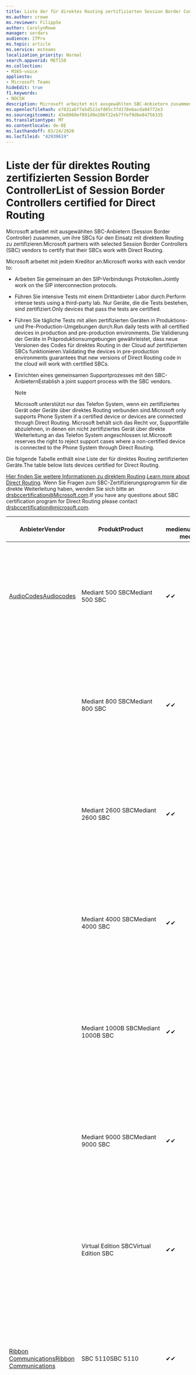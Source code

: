 ```yaml
---
title: Liste der für direktes Routing zertifizierten Session Border Controller
ms.author: crowe
ms.reviewer: FilippSe
author: CarolynRowe
manager: serdars
audience: ITPro
ms.topic: article
ms.service: msteams
localization_priority: Normal
search.appverid: MET150
ms.collection:
- M365-voice
appliesto:
- Microsoft Teams
hideEdit: true
f1.keywords:
- NOCSH
description: Microsoft arbeitet mit ausgewählten SBC-Anbietern zusammen, um ihre SBCs für den Einsatz mit direktem Routing zu zertifizieren.
ms.openlocfilehash: e7831abf7a5d522afd05c3fd178e6acda04772e3
ms.sourcegitcommit: 43e8960ef091d9e206f22eb7ffef9d6e84756335
ms.translationtype: MT
ms.contentlocale: de-DE
ms.lasthandoff: 03/24/2020
ms.locfileid: "42939619"
---
```

# <a name="list-of-session-border-controllers-certified-for-direct-routing"></a><span data-ttu-id="8087d-103">Liste der für direktes Routing zertifizierten Session Border Controller</span><span class="sxs-lookup"><span data-stu-id="8087d-103">List of Session Border Controllers certified for Direct Routing</span></span>

<span data-ttu-id="8087d-104">Microsoft arbeitet mit ausgewählten SBC-Anbietern (Session Border Controller) zusammen, um ihre SBCs für den Einsatz mit direktem Routing zu zertifizieren.</span><span class="sxs-lookup"><span data-stu-id="8087d-104">Microsoft partners with selected Session Border Controllers (SBC) vendors to certify that their SBCs work with Direct Routing.</span></span> 

<span data-ttu-id="8087d-105">Microsoft arbeitet mit jedem Kreditor an:</span><span class="sxs-lookup"><span data-stu-id="8087d-105">Microsoft works with each vendor to:</span></span> 

- <span data-ttu-id="8087d-106">Arbeiten Sie gemeinsam an den SIP-Verbindungs Protokollen.</span><span class="sxs-lookup"><span data-stu-id="8087d-106">Jointly work on the SIP interconnection protocols.</span></span>
- <span data-ttu-id="8087d-107">Führen Sie intensive Tests mit einem Drittanbieter Labor durch.</span><span class="sxs-lookup"><span data-stu-id="8087d-107">Perform intense tests using a third-party lab.</span></span> <span data-ttu-id="8087d-108">Nur Geräte, die die Tests bestehen, sind zertifiziert.</span><span class="sxs-lookup"><span data-stu-id="8087d-108">Only devices that pass the tests are certified.</span></span> 
- <span data-ttu-id="8087d-109">Führen Sie tägliche Tests mit allen zertifizierten Geräten in Produktions-und Pre-Production-Umgebungen durch.</span><span class="sxs-lookup"><span data-stu-id="8087d-109">Run daily tests with all certified devices in production and pre-production environments.</span></span> <span data-ttu-id="8087d-110">Die Validierung der Geräte in Präproduktionsumgebungen gewährleistet, dass neue Versionen des Codes für direktes Routing in der Cloud auf zertifizierten SBCs funktionieren.</span><span class="sxs-lookup"><span data-stu-id="8087d-110">Validating the devices in pre-production environments guarantees that new versions of Direct Routing code in the cloud will work with certified SBCs.</span></span> 
- <span data-ttu-id="8087d-111">Einrichten eines gemeinsamen Supportprozesses mit den SBC-Anbietern</span><span class="sxs-lookup"><span data-stu-id="8087d-111">Establish a joint support process with the SBC vendors.</span></span>


  > [!NOTE]
  > <span data-ttu-id="8087d-112">Microsoft unterstützt nur das Telefon System, wenn ein zertifiziertes Gerät oder Geräte über direktes Routing verbunden sind.</span><span class="sxs-lookup"><span data-stu-id="8087d-112">Microsoft only supports Phone System if a certified device or devices are connected through Direct Routing.</span></span> <span data-ttu-id="8087d-113">Microsoft behält sich das Recht vor, Supportfälle abzulehnen, in denen ein nicht zertifiziertes Gerät über direkte Weiterleitung an das Telefon System angeschlossen ist.</span><span class="sxs-lookup"><span data-stu-id="8087d-113">Microsoft reserves the right to reject support cases where a non-certified device is connected to the Phone System through Direct Routing.</span></span> 

<span data-ttu-id="8087d-114">Die folgende Tabelle enthält eine Liste der für direktes Routing zertifizierten Geräte.</span><span class="sxs-lookup"><span data-stu-id="8087d-114">The table below lists devices certified for Direct Routing.</span></span> 

<span data-ttu-id="8087d-115">[Hier finden Sie weitere Informationen zu direktem Routing](https://aka.ms/dr).</span><span class="sxs-lookup"><span data-stu-id="8087d-115">[Learn more about Direct Routing](https://aka.ms/dr).</span></span> <span data-ttu-id="8087d-116">Wenn Sie Fragen zum SBC-Zertifizierungsprogramm für die direkte Weiterleitung haben, wenden Sie sich bitte an drsbccertification@Microsoft.com.</span><span class="sxs-lookup"><span data-stu-id="8087d-116">If you have any questions about SBC certification program for Direct Routing please contact drsbccertification@microsoft.com.</span></span>


|                                                       <span data-ttu-id="8087d-117">Anbieter</span><span class="sxs-lookup"><span data-stu-id="8087d-117">Vendor</span></span>                                                        |       <span data-ttu-id="8087d-118">Produkt</span><span class="sxs-lookup"><span data-stu-id="8087d-118">Product</span></span>       | <span data-ttu-id="8087d-119">Nicht medienumgehung</span><span class="sxs-lookup"><span data-stu-id="8087d-119">Non-media bypass</span></span> | <span data-ttu-id="8087d-120">Medienumgehung</span><span class="sxs-lookup"><span data-stu-id="8087d-120">Media bypass</span></span> | <span data-ttu-id="8087d-121">Software Version</span><span class="sxs-lookup"><span data-stu-id="8087d-121">Software version</span></span> | <span data-ttu-id="8087d-122">Validiert mit E911-Anbietern</span><span class="sxs-lookup"><span data-stu-id="8087d-122">Validated with E911 providers</span></span> | <span data-ttu-id="8087d-123">Elin-fähig</span><span class="sxs-lookup"><span data-stu-id="8087d-123">ELIN capable</span></span>
|---------------------------------------------------------------------------------------------------------------------|---------------------|------------------|--------------|------------------|-----------------|------------------|
| [<span data-ttu-id="8087d-124">AudioCodes</span><span class="sxs-lookup"><span data-stu-id="8087d-124">Audiocodes</span></span>](https://www.audiocodes.com/solutions-products/products/products-for-microsoft-365/direct-routing-for-microsoft-teams) |   <span data-ttu-id="8087d-125">Mediant 500 SBC</span><span class="sxs-lookup"><span data-stu-id="8087d-125">Mediant 500 SBC</span></span>   |     <span data-ttu-id="8087d-126">&#10004;</span><span class="sxs-lookup"><span data-stu-id="8087d-126">&#10004;</span></span>     |   <span data-ttu-id="8087d-127">&#10004;</span><span class="sxs-lookup"><span data-stu-id="8087d-127">&#10004;</span></span>    |  <span data-ttu-id="8087d-128">7.20A.250</span><span class="sxs-lookup"><span data-stu-id="8087d-128">7.20A.250</span></span>   | <ul> <li> [<span data-ttu-id="8087d-129">Bandbreiten-dynamisches Standort Routing</span><span class="sxs-lookup"><span data-stu-id="8087d-129">Bandwidth Dynamic Location Routing</span></span>](https://www.bandwidth.com/partners/microsoft-teams-direct-routing) </li> <li><span data-ttu-id="8087d-130">Intrado ERS</span><span class="sxs-lookup"><span data-stu-id="8087d-130">Intrado ERS</span></span> </li> <li><span data-ttu-id="8087d-131">Intrado EGW</span><span class="sxs-lookup"><span data-stu-id="8087d-131">Intrado EGW</span></span></li> <li> <span data-ttu-id="8087d-132">Red Sky Horizon-Mobilität</span><span class="sxs-lookup"><span data-stu-id="8087d-132">Red Sky Horizon Mobility</span></span> </li>  </ul> |  <span data-ttu-id="8087d-133">&#10004;</span><span class="sxs-lookup"><span data-stu-id="8087d-133">&#10004;</span></span>  |
|                                                                                                                     |   <span data-ttu-id="8087d-134">Mediant 800 SBC</span><span class="sxs-lookup"><span data-stu-id="8087d-134">Mediant 800 SBC</span></span>   |     <span data-ttu-id="8087d-135">&#10004;</span><span class="sxs-lookup"><span data-stu-id="8087d-135">&#10004;</span></span>     |   <span data-ttu-id="8087d-136">&#10004;</span><span class="sxs-lookup"><span data-stu-id="8087d-136">&#10004;</span></span>     |  <span data-ttu-id="8087d-137">7.20A.250</span><span class="sxs-lookup"><span data-stu-id="8087d-137">7.20A.250</span></span>   | <ul> <li> [<span data-ttu-id="8087d-138">Bandbreiten-dynamisches Standort Routing</span><span class="sxs-lookup"><span data-stu-id="8087d-138">Bandwidth Dynamic Location Routing</span></span>](https://www.bandwidth.com/partners/microsoft-teams-direct-routing) </li> <li><span data-ttu-id="8087d-139">Intrado ERS</span><span class="sxs-lookup"><span data-stu-id="8087d-139">Intrado ERS</span></span> </li> <li><span data-ttu-id="8087d-140">Intrado EGW</span><span class="sxs-lookup"><span data-stu-id="8087d-140">Intrado EGW</span></span></li> <li> <span data-ttu-id="8087d-141">Red Sky Horizon-Mobilität</span><span class="sxs-lookup"><span data-stu-id="8087d-141">Red Sky Horizon Mobility</span></span> </li>  </ul>  |  <span data-ttu-id="8087d-142">&#10004;</span><span class="sxs-lookup"><span data-stu-id="8087d-142">&#10004;</span></span>  |
|                                                                                                                     |  <span data-ttu-id="8087d-143">Mediant 2600 SBC</span><span class="sxs-lookup"><span data-stu-id="8087d-143">Mediant 2600 SBC</span></span>   |     <span data-ttu-id="8087d-144">&#10004;</span><span class="sxs-lookup"><span data-stu-id="8087d-144">&#10004;</span></span>     |   <span data-ttu-id="8087d-145">&#10004;</span><span class="sxs-lookup"><span data-stu-id="8087d-145">&#10004;</span></span>    |  <span data-ttu-id="8087d-146">7.20A.250</span><span class="sxs-lookup"><span data-stu-id="8087d-146">7.20A.250</span></span>   |   <ul> <li> [<span data-ttu-id="8087d-147">Bandbreiten-dynamisches Standort Routing</span><span class="sxs-lookup"><span data-stu-id="8087d-147">Bandwidth Dynamic Location Routing</span></span>](https://www.bandwidth.com/partners/microsoft-teams-direct-routing) </li> <li><span data-ttu-id="8087d-148">Intrado ERS</span><span class="sxs-lookup"><span data-stu-id="8087d-148">Intrado ERS</span></span> </li> <li><span data-ttu-id="8087d-149">Intrado EGW</span><span class="sxs-lookup"><span data-stu-id="8087d-149">Intrado EGW</span></span></li> <li> <span data-ttu-id="8087d-150">Red Sky Horizon-Mobilität</span><span class="sxs-lookup"><span data-stu-id="8087d-150">Red Sky Horizon Mobility</span></span> </li>  </ul>  |  <span data-ttu-id="8087d-151">&#10004;</span><span class="sxs-lookup"><span data-stu-id="8087d-151">&#10004;</span></span>  |    
|                                                                                                                     |  <span data-ttu-id="8087d-152">Mediant 4000 SBC</span><span class="sxs-lookup"><span data-stu-id="8087d-152">Mediant 4000 SBC</span></span>   |     <span data-ttu-id="8087d-153">&#10004;</span><span class="sxs-lookup"><span data-stu-id="8087d-153">&#10004;</span></span>     |   <span data-ttu-id="8087d-154">&#10004;</span><span class="sxs-lookup"><span data-stu-id="8087d-154">&#10004;</span></span>     |  <span data-ttu-id="8087d-155">7.20A.250</span><span class="sxs-lookup"><span data-stu-id="8087d-155">7.20A.250</span></span>   |  <ul> <li> [<span data-ttu-id="8087d-156">Bandbreiten-dynamisches Standort Routing</span><span class="sxs-lookup"><span data-stu-id="8087d-156">Bandwidth Dynamic Location Routing</span></span>](https://www.bandwidth.com/partners/microsoft-teams-direct-routing) </li> <li><span data-ttu-id="8087d-157">Intrado ERS</span><span class="sxs-lookup"><span data-stu-id="8087d-157">Intrado ERS</span></span> </li> <li><span data-ttu-id="8087d-158">Intrado EGW</span><span class="sxs-lookup"><span data-stu-id="8087d-158">Intrado EGW</span></span></li> <li> <span data-ttu-id="8087d-159">Red Sky Horizon-Mobilität</span><span class="sxs-lookup"><span data-stu-id="8087d-159">Red Sky Horizon Mobility</span></span> </li>  </ul>  |  <span data-ttu-id="8087d-160">&#10004;</span><span class="sxs-lookup"><span data-stu-id="8087d-160">&#10004;</span></span>  |    
|                                                                                                                     | <span data-ttu-id="8087d-161">Mediant 1000B SBC</span><span class="sxs-lookup"><span data-stu-id="8087d-161">Mediant 1000B  SBC</span></span>  |     <span data-ttu-id="8087d-162">&#10004;</span><span class="sxs-lookup"><span data-stu-id="8087d-162">&#10004;</span></span>     |   <span data-ttu-id="8087d-163">Ausstehend</span><span class="sxs-lookup"><span data-stu-id="8087d-163">Pending</span></span>     |  <span data-ttu-id="8087d-164">7.20A.250</span><span class="sxs-lookup"><span data-stu-id="8087d-164">7.20A.250</span></span>  |  <ul> <li> [<span data-ttu-id="8087d-165">Bandbreiten-dynamisches Standort Routing</span><span class="sxs-lookup"><span data-stu-id="8087d-165">Bandwidth Dynamic Location Routing</span></span>](https://www.bandwidth.com/partners/microsoft-teams-direct-routing) </li> <li><span data-ttu-id="8087d-166">Intrado ERS</span><span class="sxs-lookup"><span data-stu-id="8087d-166">Intrado ERS</span></span> </li> <li><span data-ttu-id="8087d-167">Intrado EGW</span><span class="sxs-lookup"><span data-stu-id="8087d-167">Intrado EGW</span></span></li> <li> <span data-ttu-id="8087d-168">Red Sky Horizon-Mobilität</span><span class="sxs-lookup"><span data-stu-id="8087d-168">Red Sky Horizon Mobility</span></span> </li>  </ul>  |  <span data-ttu-id="8087d-169">&#10004;</span><span class="sxs-lookup"><span data-stu-id="8087d-169">&#10004;</span></span>  |    
|                                                                                                                     | <span data-ttu-id="8087d-170">Mediant 9000  SBC</span><span class="sxs-lookup"><span data-stu-id="8087d-170">Mediant 9000  SBC</span></span>  |     <span data-ttu-id="8087d-171">&#10004;</span><span class="sxs-lookup"><span data-stu-id="8087d-171">&#10004;</span></span>     |   <span data-ttu-id="8087d-172">&#10004;</span><span class="sxs-lookup"><span data-stu-id="8087d-172">&#10004;</span></span>     |  <span data-ttu-id="8087d-173">7.20A.250</span><span class="sxs-lookup"><span data-stu-id="8087d-173">7.20A.250</span></span>   | <ul> <li> [<span data-ttu-id="8087d-174">Bandbreiten-dynamisches Standort Routing</span><span class="sxs-lookup"><span data-stu-id="8087d-174">Bandwidth Dynamic Location Routing</span></span>](https://www.bandwidth.com/partners/microsoft-teams-direct-routing) </li> <li><span data-ttu-id="8087d-175">Intrado ERS</span><span class="sxs-lookup"><span data-stu-id="8087d-175">Intrado ERS</span></span> </li> <li><span data-ttu-id="8087d-176">Intrado EGW</span><span class="sxs-lookup"><span data-stu-id="8087d-176">Intrado EGW</span></span></li> <li> <span data-ttu-id="8087d-177">Red Sky Horizon-Mobilität</span><span class="sxs-lookup"><span data-stu-id="8087d-177">Red Sky Horizon Mobility</span></span> </li>  </ul>    |  <span data-ttu-id="8087d-178">&#10004;</span><span class="sxs-lookup"><span data-stu-id="8087d-178">&#10004;</span></span>  |                                                                       
|                                                                                                                     | <span data-ttu-id="8087d-179">Virtual Edition SBC</span><span class="sxs-lookup"><span data-stu-id="8087d-179">Virtual Edition SBC</span></span> |     <span data-ttu-id="8087d-180">&#10004;</span><span class="sxs-lookup"><span data-stu-id="8087d-180">&#10004;</span></span>     |   <span data-ttu-id="8087d-181">&#10004;</span><span class="sxs-lookup"><span data-stu-id="8087d-181">&#10004;</span></span>     |  <span data-ttu-id="8087d-182">7.20A.250</span><span class="sxs-lookup"><span data-stu-id="8087d-182">7.20A.250</span></span> |  <ul> <li> [<span data-ttu-id="8087d-183">Bandbreiten-dynamisches Standort Routing</span><span class="sxs-lookup"><span data-stu-id="8087d-183">Bandwidth Dynamic Location Routing</span></span>](https://www.bandwidth.com/partners/microsoft-teams-direct-routing) </li> <li><span data-ttu-id="8087d-184">Intrado ERS</span><span class="sxs-lookup"><span data-stu-id="8087d-184">Intrado ERS</span></span> </li> <li><span data-ttu-id="8087d-185">Intrado EGW</span><span class="sxs-lookup"><span data-stu-id="8087d-185">Intrado EGW</span></span></li> <li> <span data-ttu-id="8087d-186">Red Sky Horizon-Mobilität</span><span class="sxs-lookup"><span data-stu-id="8087d-186">Red Sky Horizon Mobility</span></span> </li>  </ul>   |  <span data-ttu-id="8087d-187">&#10004;</span><span class="sxs-lookup"><span data-stu-id="8087d-187">&#10004;</span></span>  |    
|  [<span data-ttu-id="8087d-188">Ribbon Communications</span><span class="sxs-lookup"><span data-stu-id="8087d-188">Ribbon Communications</span></span>](https://ribboncommunications.com/solutions/enterprise-solutions/microsoft-skype-business)  |      <span data-ttu-id="8087d-189">SBC 5110</span><span class="sxs-lookup"><span data-stu-id="8087d-189">SBC 5110</span></span>       |     <span data-ttu-id="8087d-190">&#10004;</span><span class="sxs-lookup"><span data-stu-id="8087d-190">&#10004;</span></span>     |   <span data-ttu-id="8087d-191">&#10004;</span><span class="sxs-lookup"><span data-stu-id="8087d-191">&#10004;</span></span>    |       <span data-ttu-id="8087d-192">7,2</span><span class="sxs-lookup"><span data-stu-id="8087d-192">7.2</span></span>       | <ul> <li> [<span data-ttu-id="8087d-193">Bandbreiten-dynamisches Standort Routing</span><span class="sxs-lookup"><span data-stu-id="8087d-193">Bandwidth Dynamic Location Routing</span></span>](https://www.bandwidth.com/partners/microsoft-teams-direct-routing) </li> <li><span data-ttu-id="8087d-194">Intrado ERS</span><span class="sxs-lookup"><span data-stu-id="8087d-194">Intrado ERS</span></span> </li> <li><span data-ttu-id="8087d-195">Intrado EGW</span><span class="sxs-lookup"><span data-stu-id="8087d-195">Intrado EGW</span></span></li> <li> <span data-ttu-id="8087d-196">Red Sky Horizon-Mobilität</span><span class="sxs-lookup"><span data-stu-id="8087d-196">Red Sky Horizon Mobility</span></span> </li>  </ul> |    |    
|                                                                                                                     |      <span data-ttu-id="8087d-197">SBC 5210</span><span class="sxs-lookup"><span data-stu-id="8087d-197">SBC 5210</span></span>       |     <span data-ttu-id="8087d-198">&#10004;</span><span class="sxs-lookup"><span data-stu-id="8087d-198">&#10004;</span></span>     |  <span data-ttu-id="8087d-199">&#10004;</span><span class="sxs-lookup"><span data-stu-id="8087d-199">&#10004;</span></span>    |       <span data-ttu-id="8087d-200">7,2</span><span class="sxs-lookup"><span data-stu-id="8087d-200">7.2</span></span>       |  <ul> <li> [<span data-ttu-id="8087d-201">Bandbreiten-dynamisches Standort Routing</span><span class="sxs-lookup"><span data-stu-id="8087d-201">Bandwidth Dynamic Location Routing</span></span>](https://www.bandwidth.com/partners/microsoft-teams-direct-routing) </li> <li><span data-ttu-id="8087d-202">Intrado ERS</span><span class="sxs-lookup"><span data-stu-id="8087d-202">Intrado ERS</span></span> </li> <li><span data-ttu-id="8087d-203">Intrado EGW</span><span class="sxs-lookup"><span data-stu-id="8087d-203">Intrado EGW</span></span></li> <li> <span data-ttu-id="8087d-204">Red Sky Horizon-Mobilität</span><span class="sxs-lookup"><span data-stu-id="8087d-204">Red Sky Horizon Mobility</span></span> </li> </ul> |    |    
|                                                                                                                     |      <span data-ttu-id="8087d-205">SBC 5400</span><span class="sxs-lookup"><span data-stu-id="8087d-205">SBC 5400</span></span>       |     <span data-ttu-id="8087d-206">&#10004;</span><span class="sxs-lookup"><span data-stu-id="8087d-206">&#10004;</span></span>     |   <span data-ttu-id="8087d-207">&#10004;</span><span class="sxs-lookup"><span data-stu-id="8087d-207">&#10004;</span></span>   |       <span data-ttu-id="8087d-208">7,2</span><span class="sxs-lookup"><span data-stu-id="8087d-208">7.2</span></span>       |  <ul> <li> [<span data-ttu-id="8087d-209">Bandbreiten-dynamisches Standort Routing</span><span class="sxs-lookup"><span data-stu-id="8087d-209">Bandwidth Dynamic Location Routing</span></span>](https://www.bandwidth.com/partners/microsoft-teams-direct-routing) </li><li><span data-ttu-id="8087d-210">Intrado ERS</span><span class="sxs-lookup"><span data-stu-id="8087d-210">Intrado ERS</span></span> </li> <li><span data-ttu-id="8087d-211">Intrado EGW</span><span class="sxs-lookup"><span data-stu-id="8087d-211">Intrado EGW</span></span></li> <li> <span data-ttu-id="8087d-212">Red Sky Horizon-Mobilität</span><span class="sxs-lookup"><span data-stu-id="8087d-212">Red Sky Horizon Mobility</span></span> </li> </ul>  ||    
|                                                                                                                     |      <span data-ttu-id="8087d-213">SBC 7000</span><span class="sxs-lookup"><span data-stu-id="8087d-213">SBC 7000</span></span>       |     <span data-ttu-id="8087d-214">&#10004;</span><span class="sxs-lookup"><span data-stu-id="8087d-214">&#10004;</span></span>     |   <span data-ttu-id="8087d-215">&#10004;</span><span class="sxs-lookup"><span data-stu-id="8087d-215">&#10004;</span></span>    |       <span data-ttu-id="8087d-216">7,2</span><span class="sxs-lookup"><span data-stu-id="8087d-216">7.2</span></span>       |   <ul> <li> [<span data-ttu-id="8087d-217">Bandbreiten-dynamisches Standort Routing</span><span class="sxs-lookup"><span data-stu-id="8087d-217">Bandwidth Dynamic Location Routing</span></span>](https://www.bandwidth.com/partners/microsoft-teams-direct-routing) </li> <li><span data-ttu-id="8087d-218">Intrado ERS</span><span class="sxs-lookup"><span data-stu-id="8087d-218">Intrado ERS</span></span> </li> <li><span data-ttu-id="8087d-219">Intrado EGW</span><span class="sxs-lookup"><span data-stu-id="8087d-219">Intrado EGW</span></span></li> <li> <span data-ttu-id="8087d-220">Red Sky Horizon-Mobilität</span><span class="sxs-lookup"><span data-stu-id="8087d-220">Red Sky Horizon Mobility</span></span> </li> </ul> |  |    
|                                                                                                                     |       <span data-ttu-id="8087d-221">SBC SWe</span><span class="sxs-lookup"><span data-stu-id="8087d-221">SBC SWe</span></span>       |     <span data-ttu-id="8087d-222">&#10004;</span><span class="sxs-lookup"><span data-stu-id="8087d-222">&#10004;</span></span>     |   <span data-ttu-id="8087d-223">&#10004;</span><span class="sxs-lookup"><span data-stu-id="8087d-223">&#10004;</span></span>   |       <span data-ttu-id="8087d-224">7,2</span><span class="sxs-lookup"><span data-stu-id="8087d-224">7.2</span></span>       |   <ul> <li> [<span data-ttu-id="8087d-225">Bandbreiten-dynamisches Standort Routing</span><span class="sxs-lookup"><span data-stu-id="8087d-225">Bandwidth Dynamic Location Routing</span></span>](https://www.bandwidth.com/partners/microsoft-teams-direct-routing) </li> <li><span data-ttu-id="8087d-226">Intrado ERS</span><span class="sxs-lookup"><span data-stu-id="8087d-226">Intrado ERS</span></span> </li> <li><span data-ttu-id="8087d-227">Intrado EGW</span><span class="sxs-lookup"><span data-stu-id="8087d-227">Intrado EGW</span></span></li> <li> <span data-ttu-id="8087d-228">Red Sky Horizon-Mobilität</span><span class="sxs-lookup"><span data-stu-id="8087d-228">Red Sky Horizon Mobility</span></span> </li> </ul> |    |    
|                                                                                                                     |      <span data-ttu-id="8087d-229">SBC 1000</span><span class="sxs-lookup"><span data-stu-id="8087d-229">SBC 1000</span></span>       |     <span data-ttu-id="8087d-230">&#10004;</span><span class="sxs-lookup"><span data-stu-id="8087d-230">&#10004;</span></span>     |   <span data-ttu-id="8087d-231">&#10004;</span><span class="sxs-lookup"><span data-stu-id="8087d-231">&#10004;</span></span>    |      <span data-ttu-id="8087d-232">8.0.3 (Build 537)</span><span class="sxs-lookup"><span data-stu-id="8087d-232">8.0.3 (build 537)</span></span>     |  <ul> <li> [<span data-ttu-id="8087d-233">Bandbreiten-dynamisches Standort Routing</span><span class="sxs-lookup"><span data-stu-id="8087d-233">Bandwidth Dynamic Location Routing</span></span>](https://www.bandwidth.com/partners/microsoft-teams-direct-routing) </li> <li> <span data-ttu-id="8087d-234">Intrado ERS</span><span class="sxs-lookup"><span data-stu-id="8087d-234">Intrado ERS</span></span> </li> <li><span data-ttu-id="8087d-235">Intrado EGW</span><span class="sxs-lookup"><span data-stu-id="8087d-235">Intrado EGW</span></span> </li> <li> <span data-ttu-id="8087d-236">Red Sky Horizon-Mobilität</span><span class="sxs-lookup"><span data-stu-id="8087d-236">Red Sky Horizon Mobility</span></span> </li> </ul>   |  <span data-ttu-id="8087d-237">&#10004;</span><span class="sxs-lookup"><span data-stu-id="8087d-237">&#10004;</span></span>   |    
|                                                                                                                     |      <span data-ttu-id="8087d-238">SBC 2000</span><span class="sxs-lookup"><span data-stu-id="8087d-238">SBC 2000</span></span>       |     <span data-ttu-id="8087d-239">&#10004;</span><span class="sxs-lookup"><span data-stu-id="8087d-239">&#10004;</span></span>     |   <span data-ttu-id="8087d-240">&#10004;</span><span class="sxs-lookup"><span data-stu-id="8087d-240">&#10004;</span></span>   |     <span data-ttu-id="8087d-241">8.0.3 (Build 537)</span><span class="sxs-lookup"><span data-stu-id="8087d-241">8.0.3 (build 537)</span></span>     |  <ul> <li>[<span data-ttu-id="8087d-242">Bandbreiten-dynamisches Standort Routing</span><span class="sxs-lookup"><span data-stu-id="8087d-242">Bandwidth Dynamic Location Routing</span></span>](https://www.bandwidth.com/partners/microsoft-teams-direct-routing) </li> <li> <span data-ttu-id="8087d-243">Intrado ERS</span><span class="sxs-lookup"><span data-stu-id="8087d-243">Intrado ERS</span></span> </li> <li><span data-ttu-id="8087d-244">Intrado EGW</span><span class="sxs-lookup"><span data-stu-id="8087d-244">Intrado EGW</span></span> </li> <li> <span data-ttu-id="8087d-245">Red Sky Horizon-Mobilität</span><span class="sxs-lookup"><span data-stu-id="8087d-245">Red Sky Horizon Mobility</span></span> </li> </ul>   |     <span data-ttu-id="8087d-246">&#10004;</span><span class="sxs-lookup"><span data-stu-id="8087d-246">&#10004;</span></span>     |    
|                                                                                                                     |    <span data-ttu-id="8087d-247">Lite SBC Schwedisch</span><span class="sxs-lookup"><span data-stu-id="8087d-247">SBC SWe Lite</span></span>     |     <span data-ttu-id="8087d-248">&#10004;</span><span class="sxs-lookup"><span data-stu-id="8087d-248">&#10004;</span></span>     |  <span data-ttu-id="8087d-249">&#10004;</span><span class="sxs-lookup"><span data-stu-id="8087d-249">&#10004;</span></span>    |      <span data-ttu-id="8087d-250">8.0.3 (Build 216)</span><span class="sxs-lookup"><span data-stu-id="8087d-250">8.0.3 (build 216)</span></span>    |  <ul> <li> [<span data-ttu-id="8087d-251">Bandbreiten-dynamisches Standort Routing</span><span class="sxs-lookup"><span data-stu-id="8087d-251">Bandwidth Dynamic Location Routing</span></span>](https://www.bandwidth.com/partners/microsoft-teams-direct-routing) </li> <li> <span data-ttu-id="8087d-252">Intrado ERS</span><span class="sxs-lookup"><span data-stu-id="8087d-252">Intrado ERS</span></span> </li> <li><span data-ttu-id="8087d-253">Intrado EGW</span><span class="sxs-lookup"><span data-stu-id="8087d-253">Intrado EGW</span></span> </li> <li> <span data-ttu-id="8087d-254">Red Sky Horizon-Mobilität</span><span class="sxs-lookup"><span data-stu-id="8087d-254">Red Sky Horizon Mobility</span></span> </li> </ul>    |     <span data-ttu-id="8087d-255">&#10004;</span><span class="sxs-lookup"><span data-stu-id="8087d-255">&#10004;</span></span>     |   
| | <span data-ttu-id="8087d-256">EdgeMarc-Serie</span><span class="sxs-lookup"><span data-stu-id="8087d-256">EdgeMarc Series</span></span> |  <span data-ttu-id="8087d-257">&#10004;</span><span class="sxs-lookup"><span data-stu-id="8087d-257">&#10004;</span></span> | | <span data-ttu-id="8087d-258">15.6.1</span><span class="sxs-lookup"><span data-stu-id="8087d-258">15.6.1</span></span> | 
|                     [<span data-ttu-id="8087d-259">Thinktel</span><span class="sxs-lookup"><span data-stu-id="8087d-259">Thinktel</span></span>](https://www.thinktel.ca/services/think-365/think-365-overview/)                      |    <span data-ttu-id="8087d-260">Think 365 SBC</span><span class="sxs-lookup"><span data-stu-id="8087d-260">Think 365 SBC</span></span>    |     <span data-ttu-id="8087d-261">&#10004;</span><span class="sxs-lookup"><span data-stu-id="8087d-261">&#10004;</span></span>     |        <span data-ttu-id="8087d-262">Ausstehend</span><span class="sxs-lookup"><span data-stu-id="8087d-262">Pending</span></span>   |       <span data-ttu-id="8087d-263">1,4</span><span class="sxs-lookup"><span data-stu-id="8087d-263">1.4</span></span>       |     |    |    
|                     [<span data-ttu-id="8087d-264">Oracle</span><span class="sxs-lookup"><span data-stu-id="8087d-264">Oracle</span></span>](https://www.oracle.com/industries/communications/enterprise-session-border-controller/microsoft.html)                      |    <span data-ttu-id="8087d-265">AP 1100</span><span class="sxs-lookup"><span data-stu-id="8087d-265">AP 1100</span></span>      |    <span data-ttu-id="8087d-266">&#10004;</span><span class="sxs-lookup"><span data-stu-id="8087d-266">&#10004;</span></span>     |    <span data-ttu-id="8087d-267">&#10004;</span><span class="sxs-lookup"><span data-stu-id="8087d-267">&#10004;</span></span>    |   <span data-ttu-id="8087d-268">8.3.0.0.1</span><span class="sxs-lookup"><span data-stu-id="8087d-268">8.3.0.0.1</span></span> |   <ul> <li> [<span data-ttu-id="8087d-269">Bandbreiten-dynamisches Standort Routing</span><span class="sxs-lookup"><span data-stu-id="8087d-269">Bandwidth Dynamic Location Routing</span></span>](https://www.bandwidth.com/partners/microsoft-teams-direct-routing) </li> <li><span data-ttu-id="8087d-270">Intrado ERS</span><span class="sxs-lookup"><span data-stu-id="8087d-270">Intrado ERS</span></span> </li> <li><span data-ttu-id="8087d-271">Intrado EGW</span><span class="sxs-lookup"><span data-stu-id="8087d-271">Intrado EGW</span></span></li> <li> <span data-ttu-id="8087d-272">Red Sky Horizon-Mobilität</span><span class="sxs-lookup"><span data-stu-id="8087d-272">Red Sky Horizon Mobility</span></span> </li>  </ul>   |  <span data-ttu-id="8087d-273">&#10004;</span><span class="sxs-lookup"><span data-stu-id="8087d-273">&#10004;</span></span>  |    
|                                                                                                                    |    <span data-ttu-id="8087d-274">AP 3900</span><span class="sxs-lookup"><span data-stu-id="8087d-274">AP 3900</span></span>           |    <span data-ttu-id="8087d-275">&#10004;</span><span class="sxs-lookup"><span data-stu-id="8087d-275">&#10004;</span></span>     |    <span data-ttu-id="8087d-276">&#10004;</span><span class="sxs-lookup"><span data-stu-id="8087d-276">&#10004;</span></span>   |   <span data-ttu-id="8087d-277">8.3.0.0.1</span><span class="sxs-lookup"><span data-stu-id="8087d-277">8.3.0.0.1</span></span>  |  <ul> <li> [<span data-ttu-id="8087d-278">Bandbreiten-dynamisches Standort Routing</span><span class="sxs-lookup"><span data-stu-id="8087d-278">Bandwidth Dynamic Location Routing</span></span>](https://www.bandwidth.com/partners/microsoft-teams-direct-routing) </li> <li><span data-ttu-id="8087d-279">Intrado ERS</span><span class="sxs-lookup"><span data-stu-id="8087d-279">Intrado ERS</span></span> </li> <li><span data-ttu-id="8087d-280">Intrado EGW</span><span class="sxs-lookup"><span data-stu-id="8087d-280">Intrado EGW</span></span></li> <li> <span data-ttu-id="8087d-281">Red Sky Horizon-Mobilität</span><span class="sxs-lookup"><span data-stu-id="8087d-281">Red Sky Horizon Mobility</span></span> </li>  </ul>  |  <span data-ttu-id="8087d-282">&#10004;</span><span class="sxs-lookup"><span data-stu-id="8087d-282">&#10004;</span></span>  |    
|                                                                                                                    |      <span data-ttu-id="8087d-283">AP 4600</span><span class="sxs-lookup"><span data-stu-id="8087d-283">AP 4600</span></span>         |    <span data-ttu-id="8087d-284">&#10004;</span><span class="sxs-lookup"><span data-stu-id="8087d-284">&#10004;</span></span>   |    <span data-ttu-id="8087d-285">&#10004;</span><span class="sxs-lookup"><span data-stu-id="8087d-285">&#10004;</span></span>     |     <span data-ttu-id="8087d-286">8.3.0.0.1</span><span class="sxs-lookup"><span data-stu-id="8087d-286">8.3.0.0.1</span></span>  |  <ul> <li> [<span data-ttu-id="8087d-287">Bandbreiten-dynamisches Standort Routing</span><span class="sxs-lookup"><span data-stu-id="8087d-287">Bandwidth Dynamic Location Routing</span></span>](https://www.bandwidth.com/partners/microsoft-teams-direct-routing) </li> <li><span data-ttu-id="8087d-288">Intrado ERS</span><span class="sxs-lookup"><span data-stu-id="8087d-288">Intrado ERS</span></span> </li> <li><span data-ttu-id="8087d-289">Intrado EGW</span><span class="sxs-lookup"><span data-stu-id="8087d-289">Intrado EGW</span></span></li> <li> <span data-ttu-id="8087d-290">Red Sky Horizon-Mobilität</span><span class="sxs-lookup"><span data-stu-id="8087d-290">Red Sky Horizon Mobility</span></span> </li>  </ul>  |  <span data-ttu-id="8087d-291">&#10004;</span><span class="sxs-lookup"><span data-stu-id="8087d-291">&#10004;</span></span>  |    
|                                                                                                                    |      <span data-ttu-id="8087d-292">AP 6300</span><span class="sxs-lookup"><span data-stu-id="8087d-292">AP 6300</span></span>         |    <span data-ttu-id="8087d-293">&#10004;</span><span class="sxs-lookup"><span data-stu-id="8087d-293">&#10004;</span></span>   |    <span data-ttu-id="8087d-294">&#10004;</span><span class="sxs-lookup"><span data-stu-id="8087d-294">&#10004;</span></span>     |     <span data-ttu-id="8087d-295">8.3.0.0.1</span><span class="sxs-lookup"><span data-stu-id="8087d-295">8.3.0.0.1</span></span>  |  <ul> <li> [<span data-ttu-id="8087d-296">Bandbreiten-dynamisches Standort Routing</span><span class="sxs-lookup"><span data-stu-id="8087d-296">Bandwidth Dynamic Location Routing</span></span>](https://www.bandwidth.com/partners/microsoft-teams-direct-routing) </li> <li><span data-ttu-id="8087d-297">Intrado ERS</span><span class="sxs-lookup"><span data-stu-id="8087d-297">Intrado ERS</span></span> </li> <li><span data-ttu-id="8087d-298">Intrado EGW</span><span class="sxs-lookup"><span data-stu-id="8087d-298">Intrado EGW</span></span></li> <li> <span data-ttu-id="8087d-299">Red Sky Horizon-Mobilität</span><span class="sxs-lookup"><span data-stu-id="8087d-299">Red Sky Horizon Mobility</span></span> </li>  </ul>   |  <span data-ttu-id="8087d-300">&#10004;</span><span class="sxs-lookup"><span data-stu-id="8087d-300">&#10004;</span></span>  |    
|                                                                                                                   |      <span data-ttu-id="8087d-301">AP 6350</span><span class="sxs-lookup"><span data-stu-id="8087d-301">AP 6350</span></span>           |    <span data-ttu-id="8087d-302">&#10004;</span><span class="sxs-lookup"><span data-stu-id="8087d-302">&#10004;</span></span>   |    <span data-ttu-id="8087d-303">&#10004;</span><span class="sxs-lookup"><span data-stu-id="8087d-303">&#10004;</span></span>    |     <span data-ttu-id="8087d-304">8.3.0.0.1</span><span class="sxs-lookup"><span data-stu-id="8087d-304">8.3.0.0.1</span></span>  |   <ul> <li> [<span data-ttu-id="8087d-305">Bandbreiten-dynamisches Standort Routing</span><span class="sxs-lookup"><span data-stu-id="8087d-305">Bandwidth Dynamic Location Routing</span></span>](https://www.bandwidth.com/partners/microsoft-teams-direct-routing) </li> <li><span data-ttu-id="8087d-306">Intrado ERS</span><span class="sxs-lookup"><span data-stu-id="8087d-306">Intrado ERS</span></span> </li> <li><span data-ttu-id="8087d-307">Intrado EGW</span><span class="sxs-lookup"><span data-stu-id="8087d-307">Intrado EGW</span></span></li> <li> <span data-ttu-id="8087d-308">Red Sky Horizon-Mobilität</span><span class="sxs-lookup"><span data-stu-id="8087d-308">Red Sky Horizon Mobility</span></span> </li>  </ul>  |  <span data-ttu-id="8087d-309">&#10004;</span><span class="sxs-lookup"><span data-stu-id="8087d-309">&#10004;</span></span>  |                                            
|                                                                                                                    |      <span data-ttu-id="8087d-310">VME</span><span class="sxs-lookup"><span data-stu-id="8087d-310">VME</span></span>           |    <span data-ttu-id="8087d-311">&#10004;</span><span class="sxs-lookup"><span data-stu-id="8087d-311">&#10004;</span></span>    |    <span data-ttu-id="8087d-312">&#10004;</span><span class="sxs-lookup"><span data-stu-id="8087d-312">&#10004;</span></span>    |     <span data-ttu-id="8087d-313">8.3.0.0.1</span><span class="sxs-lookup"><span data-stu-id="8087d-313">8.3.0.0.1</span></span>   |   <ul> <li> [<span data-ttu-id="8087d-314">Bandbreiten-dynamisches Standort Routing</span><span class="sxs-lookup"><span data-stu-id="8087d-314">Bandwidth Dynamic Location Routing</span></span>](https://www.bandwidth.com/partners/microsoft-teams-direct-routing) </li> <li><span data-ttu-id="8087d-315">Intrado ERS</span><span class="sxs-lookup"><span data-stu-id="8087d-315">Intrado ERS</span></span> </li> <li><span data-ttu-id="8087d-316">Intrado EGW</span><span class="sxs-lookup"><span data-stu-id="8087d-316">Intrado EGW</span></span></li> <li> <span data-ttu-id="8087d-317">Red Sky Horizon-Mobilität</span><span class="sxs-lookup"><span data-stu-id="8087d-317">Red Sky Horizon Mobility</span></span> </li>  </ul>  |  <span data-ttu-id="8087d-318">&#10004;</span><span class="sxs-lookup"><span data-stu-id="8087d-318">&#10004;</span></span>  |    
|                     [<span data-ttu-id="8087d-319">TE-SYSTEMS</span><span class="sxs-lookup"><span data-stu-id="8087d-319">TE-SYSTEMS</span></span>](https://www.anynode.de/anynode-and-microsoft-teams/)                               |     <span data-ttu-id="8087d-320">anynode</span><span class="sxs-lookup"><span data-stu-id="8087d-320">anynode</span></span>         |     <span data-ttu-id="8087d-321">&#10004;</span><span class="sxs-lookup"><span data-stu-id="8087d-321">&#10004;</span></span>   |  <span data-ttu-id="8087d-322">&#10004;</span><span class="sxs-lookup"><span data-stu-id="8087d-322">&#10004;</span></span>   |      <span data-ttu-id="8087d-323">3.16.2</span><span class="sxs-lookup"><span data-stu-id="8087d-323">3.16.2</span></span>      |     |    |    
|                     [<span data-ttu-id="8087d-324">Metaswitch</span><span class="sxs-lookup"><span data-stu-id="8087d-324">Metaswitch</span></span>](https://www.metaswitch.com/products/core-network/perimeta-sbc)                               |     <span data-ttu-id="8087d-325">Perimeta SBC</span><span class="sxs-lookup"><span data-stu-id="8087d-325">Perimeta SBC</span></span>        |     <span data-ttu-id="8087d-326">&#10004;</span><span class="sxs-lookup"><span data-stu-id="8087d-326">&#10004;</span></span>   |  |      <span data-ttu-id="8087d-327">4,7</span><span class="sxs-lookup"><span data-stu-id="8087d-327">4.7</span></span>      |     |    |    

<span data-ttu-id="8087d-328">In der folgenden Tabelle sind Geräte aufgeführt, die für die Interoperabilität zwischen direktem Routing und analogen Geräten überprüft werden.</span><span class="sxs-lookup"><span data-stu-id="8087d-328">The following table lists devices that are verified for interoperability between Direct Routing and Analog Devices.</span></span>

|                                                       <span data-ttu-id="8087d-329">Anbieter</span><span class="sxs-lookup"><span data-stu-id="8087d-329">Vendor</span></span>                                                        |       <span data-ttu-id="8087d-330">Produkt</span><span class="sxs-lookup"><span data-stu-id="8087d-330">Product</span></span>       | <span data-ttu-id="8087d-331">Überprüft</span><span class="sxs-lookup"><span data-stu-id="8087d-331">Verified</span></span>
|---------------------------------------------------------------------------------------------------------------------|---------------------|------------------|
| [<span data-ttu-id="8087d-332">AudioCodes</span><span class="sxs-lookup"><span data-stu-id="8087d-332">Audiocodes</span></span>](https://www.audiocodes.com/solutions-products/products/products-for-microsoft-365/direct-routing-for-microsoft-teams) |   [<span data-ttu-id="8087d-333">ATA-1</span><span class="sxs-lookup"><span data-stu-id="8087d-333">ATA-1</span></span>](https://www.audiocodes.com/media/2373/mp-1xx-and-mp-124-datasheet.pdf)   |     <span data-ttu-id="8087d-334">&#10004;</span><span class="sxs-lookup"><span data-stu-id="8087d-334">&#10004;</span></span>     |
| [<span data-ttu-id="8087d-335">AudioCodes</span><span class="sxs-lookup"><span data-stu-id="8087d-335">Audiocodes</span></span>](https://www.audiocodes.com/solutions-products/products/products-for-microsoft-365/direct-routing-for-microsoft-teams) |   [<span data-ttu-id="8087d-336">ATA-2</span><span class="sxs-lookup"><span data-stu-id="8087d-336">ATA-2</span></span>](https://www.audiocodes.com/media/2399/mediapack-20x-mp-20x-analog-telephone-adapters-datasheet.pdf)   |     <span data-ttu-id="8087d-337">&#10004;</span><span class="sxs-lookup"><span data-stu-id="8087d-337">&#10004;</span></span>     |
| [<span data-ttu-id="8087d-338">Multifunktionsleiste</span><span class="sxs-lookup"><span data-stu-id="8087d-338">Ribbon</span></span>](https://ribboncommunications.com/solutions/enterprise-solutions/microsoft-solutions) |   [<span data-ttu-id="8087d-339">SBC 1000. Software Version: 8.1.1 (Build 527)</span><span class="sxs-lookup"><span data-stu-id="8087d-339">SBC 1000. Software version: 8.1.1 (build 527)</span></span>](https://support.sonus.net/display/UXDOC81/Connect+SBC+Edge+to+Microsoft+Teams+Direct+Routing+to+Support+Analog+Devices)   |     <span data-ttu-id="8087d-340">&#10004;</span><span class="sxs-lookup"><span data-stu-id="8087d-340">&#10004;</span></span>     |
| [<span data-ttu-id="8087d-341">Multifunktionsleiste</span><span class="sxs-lookup"><span data-stu-id="8087d-341">Ribbon</span></span>](https://ribboncommunications.com/solutions/enterprise-solutions/microsoft-solutions) |   [<span data-ttu-id="8087d-342">SBC 2000. Software Version: 8.1.1 (Build 527)</span><span class="sxs-lookup"><span data-stu-id="8087d-342">SBC 2000. Software version: 8.1.1 (build 527)</span></span>](https://support.sonus.net/display/UXDOC81/Connect+SBC+Edge+to+Microsoft+Teams+Direct+Routing+to+Support+Analog+Devices)   |     <span data-ttu-id="8087d-343">&#10004;</span><span class="sxs-lookup"><span data-stu-id="8087d-343">&#10004;</span></span>     |


<span data-ttu-id="8087d-344">Wenn Sie uns Produktfeedback zu Teams geben möchten, beispielsweise Ideen für neue Features, lesen Sie [UserVoice](https://microsoftteams.uservoice.com) beachten Sie die Zertifizierung, die einer Hauptversion gewährt wird.</span><span class="sxs-lookup"><span data-stu-id="8087d-344">To give us product feedback about Teams, such as ideas for new features, see [Uservoice](https://microsoftteams.uservoice.com) Note the certification granted to a major version.</span></span> <span data-ttu-id="8087d-345">Das bedeutet, dass Firmware mit einer beliebigen Anzahl in der SBC-Firmware nach der Hauptversion unterstützt wird.</span><span class="sxs-lookup"><span data-stu-id="8087d-345">That means that firmware with any number in the SBC firmware following the major version is supported.</span></span>
